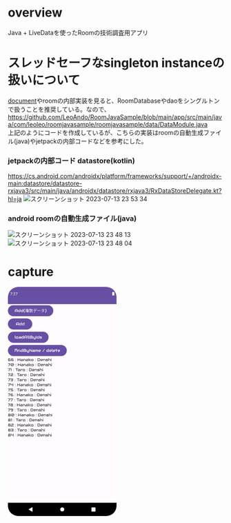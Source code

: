 # overview

Java + LiveDataを使ったRoomの技術調査用アプリ

# スレッドセーフなsingleton instanceの扱いについて
[document](https://developer.android.com/training/data-storage/room?hl=ja#database)やroomの内部実装を見ると、RoomDatabaseやdaoをシングルトンで扱うことを推奨している。なので、<br>
https://github.com/LeoAndo/RoomJavaSample/blob/main/app/src/main/java/com/leoleo/roomjavasample/roomjavasample/data/DataModule.java<br>
上記のようにコードを作成しているが、こちらの実装はroomの自動生成ファイル(java)やjetpackの内部コードなどを参考にした。<br>

### jetpackの内部コード datastore(kotlin)
https://cs.android.com/androidx/platform/frameworks/support/+/androidx-main:datastore/datastore-rxjava3/src/main/java/androidx/datastore/rxjava3/RxDataStoreDelegate.kt?hl=ja
<img width="675" alt="スクリーンショット 2023-07-13 23 53 34" src="https://github.com/LeoAndo/RoomJavaSample/assets/16476224/b96b8bd5-86b1-4812-8368-a5405dc8364f">

### android roomの自動生成ファイル(java)
<img width="786" alt="スクリーンショット 2023-07-13 23 48 13" src="https://github.com/LeoAndo/RoomJavaSample/assets/16476224/e8949d1c-f8fb-4463-96bd-2d27cae448ca">
<img width="714" alt="スクリーンショット 2023-07-13 23 48 04" src="https://github.com/LeoAndo/RoomJavaSample/assets/16476224/be3ed6f4-cac0-4fec-a977-d526408a7f89">


# capture

<img src=./1.png width=50%/>
